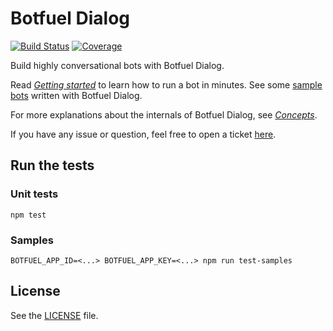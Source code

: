 # Botfuel Dialog

[![Build Status](https://travis-ci.com/Botfuel/botfuel-dialog.svg?token=DzdpA2xzqKcvBPt7ExGD&branch=master)](https://travis-ci.com/Botfuel/botfuel-dialog)
[![Coverage](https://codecov.io/gh/Botfuel/botfuel-dialog/branch/master/graph/badge.svg)](https://codecov.io/gh/Botfuel/botfuel-dialog)

Build highly conversational bots with Botfuel Dialog.

Read [_Getting started_](GETTING_STARTED.md) to learn how to run a bot in minutes.
See some [sample bots](https://github.com/topics/botfuel-dialog-samples) written with Botfuel Dialog.

For more explanations about the internals of Botfuel Dialog, see [_Concepts_](CONCEPTS.md).

If you have any issue or question, feel free to open a ticket [here](https://github.com/Botfuel/botfuel-dialog/issues).

## Run the tests

### Unit tests
```shell
npm test
```

### Samples
```
BOTFUEL_APP_ID=<...> BOTFUEL_APP_KEY=<...> npm run test-samples
```

## License

See the [LICENSE](LICENSE.md) file.
